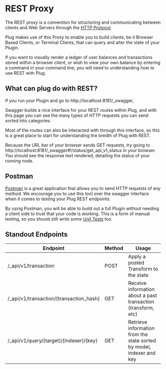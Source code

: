 # REST Proxy

The REST proxy is a convention for structuring and communicating between clients and Web Servers through the [HTTP Protocol](https://en.wikipedia.org/wiki/Hypertext_Transfer_Protocol).

Plug makes use of this Proxy to enable you to build clients, be it Browser Based Clients, or Terminal Clients, that can query and alter the state of your Plugin.

If you want to visually render a ledger of user balances and transactions stored within a browser client, or wish to view your own balance by entering a command in your command line, you will need to understanding how to use REST with Plug.

## What can plug do with REST?

If you run your Plugin and go to http://localhost:8181/_swagger,

Swagger builds a nice interface for your REST routes within Plug, and with this page you can see the many types of HTTP requests you can send sorted into categories.

Most of the routes can also be interacted with through this interface, so this is a great place to start for understanding the bredth of Plug with REST.

Because the URL bar of your browser sends GET requests, try going to http://localhost:8181/_swagger#!/status/get_api_v1_status in your browser. You should see the response text rendered, detailing the status of your running node.

## Postman

[Postman](https://www.getpostman.com/) is a great application that allows you to send HTTP requests of any method. We encourage you to use this tool over the swagger interface when it comes to testing your Plug REST endpoints.

By using Postman, you will be able to build out a full Plugin without needing a client side to trust that your code is working. This is a form of manual testing, so you should still write some [Unit Tests](../python/unit_testing) too.

## Standout Endpoints

| Endpoint | Method | Usage |
| --- | --- | --- |
| /_api/v1/transaction | POST | Apply a posted Transform to the state |
| /_api/v1/transaction/{transaction_hash} | GET | Receive information about a past transaction (transform, etc) |
| /_api/v1/query/{target}/{indexer}/{key} | GET | Retrieve information from the state sorted by model, indexer and key |
